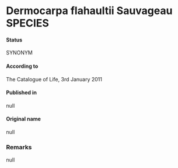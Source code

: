 # Dermocarpa flahaultii Sauvageau SPECIES

#### Status
SYNONYM

#### According to
The Catalogue of Life, 3rd January 2011

#### Published in
null

#### Original name
null

### Remarks
null